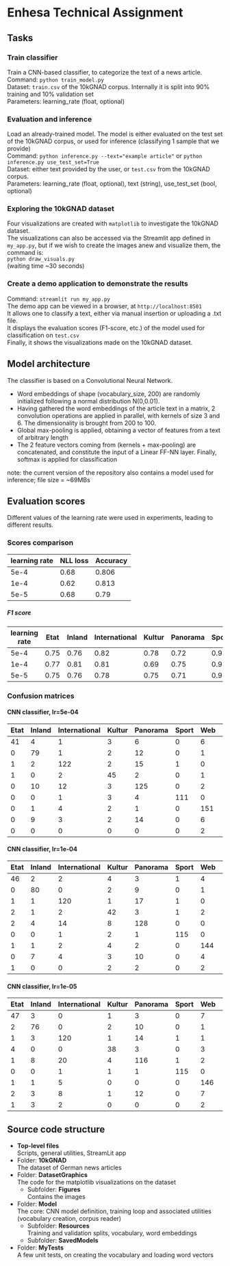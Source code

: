 # Enhesa Technical Assignment

## Tasks

### Train classifier
Train a CNN-based classifier, to categorize the text of a news article.
<br/> Command: `python train_model.py` <br/>
Dataset: `train.csv` of the 10kGNAD corpus. Internally it is split into 90% training and 10% validation set <br/>
Parameters: learning_rate (float, optional)

### Evaluation and inference
Load an already-trained model. The model is either evaluated on the test set of the 10kGNAD corpus, or used for inference (classifying 1 sample that we provide)
<br/>
Command: `python inference.py --text="example article"` or `python inference.py use_test_set=True` <br/>
Dataset: either text provided by the user, or `test.csv` from the 10kGNAD corpus.<br/>
Parameters: learning_rate (float, optional), text (string), use_test_set (bool, optional)

### Exploring the 10kGNAD dataset

Four visualizations are created with `matplotlib` to investigate the 10kGNAD dataset.<br/>
The visualizations can also be accessed via the Streamlit app defined in `my_app.py`, but if we wish to create 
the images anew and visualize them, the command is: <br/>
`python draw_visuals.py`<br/>
(waiting time ~30 seconds)

### Create a demo application to demonstrate the results
Command: `streamlit run my_app.py`  <br/>
The demo app can be viewed in a browser, at `http://localhost:8501` <br/>
It allows one to classify a text, either via manual insertion or uploading a .txt file.<br/>
It displays the evaluation scores (F1-score, etc.) of the model used for classification on `test.csv`<br/>
Finally, it shows the visualizations made on the 10kGNAD dataset.



## Model architecture
The classifier is based on a Convolutional Neural Network. <br/>
- Word embeddings of shape (vocabulary_size, 200) are randomly initialized following a normal distribution N(0,0.01). <br/>
- Having gathered the word embeddings of the article text in a matrix, 2 convolution operations are applied in parallel,
  with kernels of size 3 and 6. The dimensionality is brought from 200 to 100.
- Global max-pooling is applied, obtaining a vector of features from a text of arbitrary length
- The 2 feature vectors coming from (kernels + max-pooling) are concatenated, and constitute the 
input of a Linear FF-NN layer. Finally, softmax is applied for classification
  
note: the current version of the repository also contains a model used for inference; 
file size = ~69MBs

## Evaluation scores
Different values of the learning rate were used in experiments, leading to different results.

### Scores comparison
| learning rate | NLL loss | Accuracy |  
| ------------- |----------|----------|
|       5e-4    | 0.68     | 0.806    |
|       1e-4    | 0.62     | 0.813    |
|       5e-5    | 0.68    |  0.79     |

##### F1 score 
|    learning rate      | Etat | Inland | International | Kultur | Panorama | Sport | Web | Wirtschaft | Wissenschaft |
|----------|------|--------|---------------|--------|----------|-------|-----|------------|--------------|
| 5e-4     | 0.75 | 0.76 | 0.82 | 0.78 | 0.72 | 0.96 | 0.9 | 0.75 | 0.76  |
| 1e-4     | 0.77 | 0.81 | 0.81 | 0.69 | 0.75 | 0.97 | 0.89| 0.76| 0.82 |
| 5e-5     |0.75 | 0.76 | 0.78 | 0.75 | 0.71 | 0.97  | 0.87| 0.72| 0.75|     

### Confusion matrices

#### CNN classifier, lr=5e-04
| Etat | Inland | International | Kultur | Panorama | Sport | Web | Wirtschaft | Wissenschaft |
|----|-------|----|-------|-------|-------|-------|----|----|
| 41 | 4     | 1  | 3     | 6     | 0     | 6     | 4  | 2  |
| 0  | 79    | 1  | 2     | 12    | 0     | 1     | 5  | 2  |
| 1  | 2 | 122 | 2  | 15    | 1     | 0     | 7     | 1  |    
| 1  | 0     | 2  | 45    | 2     | 0     | 1     | 0  | 3  |
| 0  | 10    | 12 | 3 | 125 | 0     | 2     | 3     | 13 |    
| 0  | 0     | 1  | 3     | 4  | 111 | 0     | 0     | 1  |   |
| 0  | 1     | 4  | 2     | 1     | 0 | 151 | 7     | 2  |    
| 0  | 9     | 3  | 2     | 14    | 0     | 6 | 102 | 5  |    
| 0  | 0     | 0  | 0     | 0     | 0     | 2     | 2  | 53 |

#### CNN classifier, lr=1e-04
| Etat | Inland | International | Kultur | Panorama | Sport | Web | Wirtschaft | Wissenschaft |
|----|-------|----|-------|-------|-------|-------|----|-----|
| 46 | 2     | 2  | 4     | 3     | 1     | 4     | 4  | 1   |
| 0  | 80    | 0  |   2   | 9     | 0     | 1     | 6  | 4  |
| 1  | 1     | 120| 1     | 17    | 1     | 0     | 10 | 0  | 
| 2  | 1     | 2  | 42    | 3     | 1     | 2     | 0  | 1  |
| 2  | 4     | 14 | 8     |128    | 0     | 0     | 9   | 3  |   
| 0  | 0     | 1  | 2     | 1     |   115 | 0     | 0     | 1  |   
| 1  | 1     | 2  | 4     | 2     | 0 | 144 | 12    | 2  |    
| 0  | 7     | 4  | 3     | 10    | 0     | 4 | 112 | 1  |   
| 1  | 0     | 0  | 2     | 2     | 0     | 2     | 1  | 49  |

#### CNN classifier, lr=1e-05

| Etat | Inland | International | Kultur | Panorama | Sport | Web | Wirtschaft | Wissenschaft |
|----|----|-----|----|-----|-----|-----|-----|----|
| 47 | 3  | 0   | 1  | 3   | 0   | 7   | 5   | 1  |
| 2  | 76 | 0   | 2  | 10  | 0   | 1   | 9   | 2  |
| 1  | 3  | 120 | 1  | 14  | 1   | 1   | 6   | 4  |
| 4  | 0  | 0   | 38 | 3   | 0   | 3   | 1   | 5  |
| 1  | 8  | 20  | 4  | 116 | 1   | 2   | 9   | 7  |
| 0  | 0  | 1   | 1  | 1   | 115 | 0   | 2   | 0  |
| 1  | 1  | 5   | 0  | 0   | 0   | 146 | 13  | 2  |
| 2  | 3  | 8   | 1  | 12  | 0   | 7   | 106 | 2  |
| 1  | 3  | 2   | 0  | 0   | 0   | 2   | 1   | 48 |








## Source code structure
- **Top-level files** <br/>
    Scripts, general utilities, StreamLit app
- Folder: **10kGNAD** <br/>
    The dataset of German news articles
- Folder: **DatasetGraphics** <br/>
    The code for the matplotlib visualizations on the dataset
  - Subfolder: **Figures** <br/>
    Contains the images
- Folder: **Model** <br/>
    The core: CNN model definition, training loop and associated utilities (vocabulary creation, corpus reader)
  - Subfolder: **Resources** <br/>
    Training and validation splits, vocabulary, word embeddings
  - Subfolder: **SavedModels**
- Folder: **MyTests** <br/>
    A few unit tests, on creating the vocabulary and loading word vectors  
